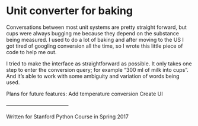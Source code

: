 # Unit converter for baking

Conversations between most unit systems are pretty straight forward, but cups were always bugging me because they depend on the substance being measured. I used to do a lot of baking and after moving to the US I got tired of googling conversion all the time, so I wrote this little piece of code to help me out. 

I tried to make the interface as straightforward as possible. It only takes one step to enter the conversion query; for example “300 ml of milk into cups”. And it’s able to work with some ambiguity and variation of words being used. 

Plans for future features:
Add temperature conversion
Create UI

————————————

Written for Stanford Python Course in Spring 2017
